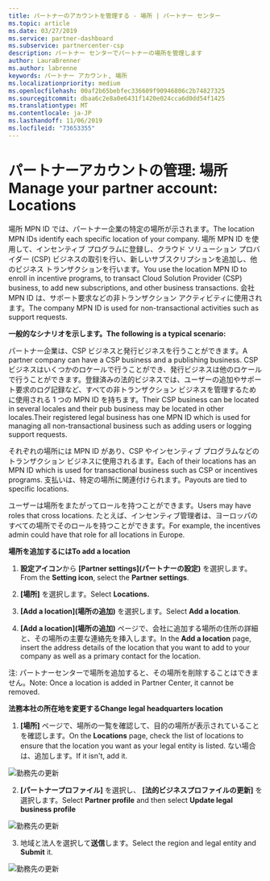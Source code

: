 ```yaml
---
title: パートナーのアカウントを管理する - 場所 | パートナー センター
ms.topic: article
ms.date: 03/27/2019
ms.service: partner-dashboard
ms.subservice: partnercenter-csp
description: パートナー センターでパートナーの場所を管理します
author: LauraBrenner
ms.author: labrenne
keywords: パートナー アカウント, 場所
ms.localizationpriority: medium
ms.openlocfilehash: 00af2b65bebfec336609f90946806c2b74827325
ms.sourcegitcommit: dbaa6c2e8a0e6431f1420e024cca6d0dd54f1425
ms.translationtype: MT
ms.contentlocale: ja-JP
ms.lasthandoff: 11/06/2019
ms.locfileid: "73653355"
---
```

# <a name="manage-your-partner-account-locations"></a><span data-ttu-id="bb0f5-104">パートナーアカウントの管理: 場所</span><span class="sxs-lookup"><span data-stu-id="bb0f5-104">Manage your partner account: Locations</span></span>

<span data-ttu-id="bb0f5-105">場所 MPN ID では、パートナー企業の特定の場所が示されます。</span><span class="sxs-lookup"><span data-stu-id="bb0f5-105">The location MPN IDs identify each specific location of your company.</span></span> <span data-ttu-id="bb0f5-106">場所 MPN ID を使用して、インセンティブ プログラムに登録し、クラウド ソリューション プロバイダー (CSP) ビジネスの取引を行い、新しいサブスクリプションを追加し、他のビジネス トランザクションを行います。</span><span class="sxs-lookup"><span data-stu-id="bb0f5-106">You use the location MPN ID to enroll in incentive programs, to transact Cloud Solution Provider (CSP) business, to add new subscriptions, and other business transactions.</span></span> <span data-ttu-id="bb0f5-107">会社 MPN ID は、サポート要求などの非トランザクション アクティビティに使用されます。</span><span class="sxs-lookup"><span data-stu-id="bb0f5-107">The company MPN ID is used for non-transactional activities such as support requests.</span></span>

<span data-ttu-id="bb0f5-108">**一般的なシナリオを示します。**</span><span class="sxs-lookup"><span data-stu-id="bb0f5-108">**The following is a typical scenario:**</span></span> 

<span data-ttu-id="bb0f5-109">パートナー企業は、CSP ビジネスと発行ビジネスを行うことができます。</span><span class="sxs-lookup"><span data-stu-id="bb0f5-109">A partner company can have a CSP business and a publishing business.</span></span> <span data-ttu-id="bb0f5-110">CSP ビジネスはいくつかのロケールで行うことができ、発行ビジネスは他のロケールで行うことができます。登録済みの法的ビジネスでは、ユーザーの追加やサポート要求のログ記録など、すべての非トランザクション ビジネスを管理するために使用される 1 つの MPN ID を持ちます。</span><span class="sxs-lookup"><span data-stu-id="bb0f5-110">Their CSP business can be located in several locales and their pub business may be located in other locales.Their registered legal business has one MPN ID which is used for managing all non-transactional business such as adding users or logging support requests.</span></span> 

<span data-ttu-id="bb0f5-111">それぞれの場所には MPN ID があり、CSP やインセンティブ プログラムなどのトランザクション ビジネスに使用されるます。</span><span class="sxs-lookup"><span data-stu-id="bb0f5-111">Each of their locations has an MPN ID which is used for transactional business such as CSP or incentives programs.</span></span> <span data-ttu-id="bb0f5-112">支払いは、特定の場所に関連付けられます。</span><span class="sxs-lookup"><span data-stu-id="bb0f5-112">Payouts are tied to specific locations.</span></span>

<span data-ttu-id="bb0f5-113">ユーザーは場所をまたがってロールを持つことができます。</span><span class="sxs-lookup"><span data-stu-id="bb0f5-113">Users may have roles that cross locations.</span></span> <span data-ttu-id="bb0f5-114">たとえば、インセンティブ管理者は、ヨーロッパのすべての場所でそのロールを持つことができます。</span><span class="sxs-lookup"><span data-stu-id="bb0f5-114">For example, the incentives admin could have that role for all locations in Europe.</span></span>

<span data-ttu-id="bb0f5-115">**場所を追加するには**</span><span class="sxs-lookup"><span data-stu-id="bb0f5-115">**To add a location**</span></span>

1. <span data-ttu-id="bb0f5-116">**設定アイコン**から **[Partner settings]\(パートナーの設定\)** を選択します。</span><span class="sxs-lookup"><span data-stu-id="bb0f5-116">From the **Setting icon**, select the **Partner settings**.</span></span> 

2. <span data-ttu-id="bb0f5-117">**[場所]** を選択します。</span><span class="sxs-lookup"><span data-stu-id="bb0f5-117">Select **Locations.**</span></span>

3. <span data-ttu-id="bb0f5-118">**[Add a location]\(場所の追加\)** を選択します。</span><span class="sxs-lookup"><span data-stu-id="bb0f5-118">Select **Add a location**.</span></span>  

4. <span data-ttu-id="bb0f5-119">**[Add a location]\(場所の追加\)** ページで、会社に追加する場所の住所の詳細と、その場所の主要な連絡先を挿入します。</span><span class="sxs-lookup"><span data-stu-id="bb0f5-119">In the **Add a location** page, insert the address details of the location that you want to add to your company as well as a primary contact for the location.</span></span>

<span data-ttu-id="bb0f5-120">注: パートナーセンターで場所を追加すると、その場所を削除することはできません。</span><span class="sxs-lookup"><span data-stu-id="bb0f5-120">Note: Once a location is added in Partner Center, it cannot be removed.</span></span>

<span data-ttu-id="bb0f5-121">**法務本社の所在地を変更する**</span><span class="sxs-lookup"><span data-stu-id="bb0f5-121">**Change legal headquarters location**</span></span>

1. <span data-ttu-id="bb0f5-122">**[場所]** ページで、場所の一覧を確認して、目的の場所が表示されていることを確認します。</span><span class="sxs-lookup"><span data-stu-id="bb0f5-122">On the **Locations** page, check the list of locations to ensure that the location you want as your legal entity is listed.</span></span> <span data-ttu-id="bb0f5-123">ない場合は、追加します。</span><span class="sxs-lookup"><span data-stu-id="bb0f5-123">If it isn't, add it.</span></span>

![勤務先の更新](images/updatepartnerprofile2.png)

2. <span data-ttu-id="bb0f5-125">**[パートナープロファイル]** を選択し、 **[法的ビジネスプロファイルの更新]** を選択します。</span><span class="sxs-lookup"><span data-stu-id="bb0f5-125">Select **Partner profile** and then select **Update legal business profile**</span></span>

![勤務先の更新](images/updatepartnerprofile1.png)

3. <span data-ttu-id="bb0f5-127">地域と法人を選択して**送信**します。</span><span class="sxs-lookup"><span data-stu-id="bb0f5-127">Select the region and legal entity and **Submit** it.</span></span>

![勤務先の更新](images/updatepartnerprofile3.png)

